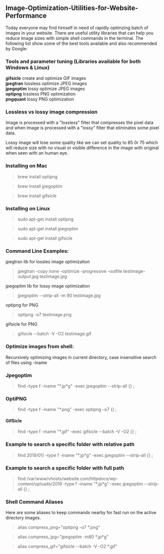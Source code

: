 ## Image-Optimization-Utilities-for-Website-Performance
Today everyone may find himself in need of rapidly optimzing batch of images in your website. There are useful utility libraries that can help you reduce image sizes with simple shell commands in the terminal. The following list show some of the best tools available and also recommended by Google:

### Tools and parameter tuning (Libraries available for both Windows & Linux)

<strong>gifsicle</strong> 	create and optimize GIF images<br />
<strong>jpegtran</strong> 	lossless optimize JPEG images<br />
<strong>jpegoptim</strong>  lossy optimize JPEG images<br />
<strong>optipng</strong>    lossless PNG optimization<br />
<strong>pngquant</strong> 	lossy PNG optimization<br />

### Lossless vs lossy image compression

Image is processed with a "lossless" filter that compresses the pixel data and when Image is processed with a "lossy" filter that eliminates some pixel data.

Lossy image will lose some quality like we can set quality to 85 0r 75 which will reduce size with no visual or visible difference in the image with original when seen with an human eye.

### Installing on Mac

> brew install optipng

> brew install jpegoptim

> brew install gifsicle

### Installing on Linux

> sudo apt-get install optipng

> sudo apt-get install jpegoptim

> sudo apt-get install gifsicle

### Command Line Examples:

jpegtran lib for lossles image optimization<br />
> jpegtran -copy none -optimize -progressive -outfile testimage-output.jpg testimage.jpg

jpegoptim lib for lossy image optimization<br />
> jpegoptim --strip-all -m 90 testimage.jpg

optipng for PNG<br />
> optipng -o7 testimage.png

gifsicle for PNG<br />
> gifsicle --batch -V -O2 testimage.gif

### Optimize images from shell:
Recursively optimizing images in current directory, case insensitive search of files using -iname

### Jpegoptim
> find -type f -iname "\*.jp\*g" -exec jpegoptim --strip-all {} \;

### OptiPNG
> find -type f -iname "\*.png" -exec optipng -o7 {} \;

#### GifSicle
> find -type f -iname "\*.gif" -exec gifsicle --batch -V -O2 {} \;

### Example to search a specific folder with relative path
> find 2019/01/ -type f -iname "\*.jp\*g" -exec jpegoptim --strip-all {} \;

### Example to search a specific folder with full path
> find /var/www/vhosts/website.com/httpdocs/wp-content/uploads/2019 -type f -iname "\*.jp\*g" -exec jpegoptim --strip-all {} \;


### Shell Command Aliases
Here are some aliases to keep commands nearby for fast run on the active directory images.

> alias compress_png="optipng -o7 \*.png"

> alias compress_jpg="jpegoptim -m80 \*.jp\*g"

> alias compress_gif="gifsicle --batch -V -O2 \*.gif"
